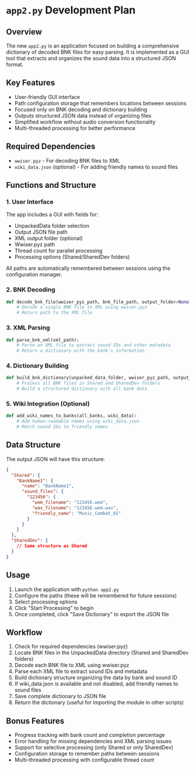 # `app2.py` Development Plan

## Overview

The new `app2.py` is an application focused on building a comprehensive dictionary of decoded BNK files for easy parsing. It is implemented as a GUI tool that extracts and organizes the sound data into a structured JSON format.

## Key Features

- User-friendly GUI interface
- Path configuration storage that remembers locations between sessions
- Focused only on BNK decoding and dictionary building
- Outputs structured JSON data instead of organizing files
- Simplified workflow without audio conversion functionality
- Multi-threaded processing for better performance

## Required Dependencies

- `wwiser.pyz` - For decoding BNK files to XML
- `wiki_data.json` (optional) - For adding friendly names to sound files

## Functions and Structure

### 1. User Interface

The app includes a GUI with fields for:

- UnpackedData folder selection
- Output JSON file path
- XML output folder (optional)
- Wwiser.pyz path
- Thread count for parallel processing
- Processing options (Shared/SharedDev folders)

All paths are automatically remembered between sessions using the configuration manager.

### 2. BNK Decoding

```python
def decode_bnk_file(wwiser_pyz_path, bnk_file_path, output_folder=None):
    # Decode a single BNK file to XML using wwiser.pyz
    # Return path to the XML file
```

### 3. XML Parsing

```python
def parse_bnk_xml(xml_path):
    # Parse an XML file to extract sound IDs and other metadata
    # Return a dictionary with the bank's information
```

### 4. Dictionary Building

```python
def build_bnk_dictionary(unpacked_data_folder, wwiser_pyz_path, output_folder=None):
    # Process all BNK files in Shared and SharedDev folders
    # Build a structured dictionary with all bank data
```

### 5. Wiki Integration (Optional)

```python
def add_wiki_names_to_banks(all_banks, wiki_data):
    # Add human-readable names using wiki_data.json
    # Match sound IDs to friendly names
```

## Data Structure

The output JSON will have this structure:

```json
{
  "Shared": {
    "BankName1": {
      "name": "BankName1",
      "sound_files": {
        "123456": {
          "wem_filename": "123456.wem",
          "wav_filename": "123456.wem.wav",
          "friendly_name": "Music_Combat_01"
        }
      }
    }
  },
  "SharedDev": {
    // Same structure as Shared
  }
}
```

## Usage

1. Launch the application with `python app2.py`
2. Configure the paths (these will be remembered for future sessions)
3. Select processing options
4. Click "Start Processing" to begin
5. Once completed, click "Save Dictionary" to export the JSON file

## Workflow

1. Check for required dependencies (wwiser.pyz)
2. Locate BNK files in the UnpackedData directory (Shared and SharedDev folders)
3. Decode each BNK file to XML using wwiser.pyz
4. Parse each XML file to extract sound IDs and metadata
5. Build dictionary structure organizing the data by bank and sound ID
6. If wiki_data.json is available and not disabled, add friendly names to sound files
7. Save complete dictionary to JSON file
8. Return the dictionary (useful for importing the module in other scripts)

## Bonus Features

- Progress tracking with bank count and completion percentage
- Error handling for missing dependencies and XML parsing issues
- Support for selective processing (only Shared or only SharedDev)
- Configuration storage to remember paths between sessions
- Multi-threaded processing with configurable thread count
